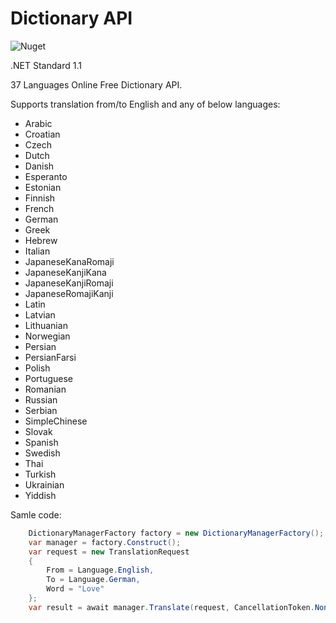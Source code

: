 # Dictionary API

![Nuget](https://img.shields.io/nuget/v/Wikiled.Dictionary.svg)

.NET Standard 1.1

37 Languages Online Free Dictionary API.

Supports translation from/to English and any of below languages:

* Arabic
* Croatian
* Czech
* Dutch
* Danish
* Esperanto
* Estonian
* Finnish
* French
* German
* Greek
* Hebrew
* Italian
* JapaneseKanaRomaji
* JapaneseKanjiKana
* JapaneseKanjiRomaji
* JapaneseRomajiKanji
* Latin
* Latvian
* Lithuanian
* Norwegian
* Persian
* PersianFarsi
* Polish
* Portuguese
* Romanian
* Russian
* Serbian
* SimpleChinese
* Slovak
* Spanish
* Swedish
* Thai
* Turkish
* Ukrainian
* Yiddish


Samle code:
```C#
	DictionaryManagerFactory factory = new DictionaryManagerFactory();	
	var manager = factory.Construct();
	var request = new TranslationRequest
	{
		From = Language.English,
		To = Language.German,
		Word = "Love"
	};
	var result = await manager.Translate(request, CancellationToken.None);		
```
